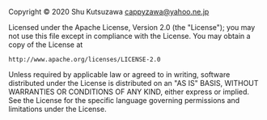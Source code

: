 Copyright &copy; 2020 Shu Kutsuzawa <cappyzawa@yahoo.ne.jp>

Licensed under the Apache License, Version 2.0 (the "License");
you may not use this file except in compliance with the License.
You may obtain a copy of the License at

```
http://www.apache.org/licenses/LICENSE-2.0
```

Unless required by applicable law or agreed to in writing, software
distributed under the License is distributed on an "AS IS" BASIS,
WITHOUT WARRANTIES OR CONDITIONS OF ANY KIND, either express or implied.
See the License for the specific language governing permissions and
limitations under the License.
